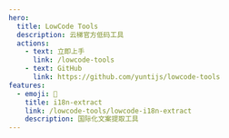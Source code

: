 ```yaml
---
hero:
  title: LowCode Tools
  description: 云梯官方低码工具
  actions:
    - text: 立即上手
      link: /lowcode-tools
    - text: GitHub
      link: https://github.com/yuntijs/lowcode-tools
features:
  - emoji: 🚀
    title: i18n-extract
    link: /lowcode-tools/lowcode-i18n-extract
    description: 国际化文案提取工具
---
```


